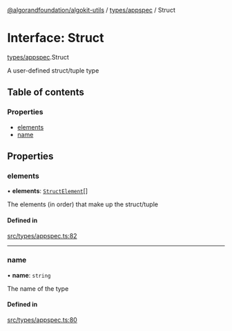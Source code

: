 [@algorandfoundation/algokit-utils](../README.md) / [types/appspec](../modules/types_appspec.md) / Struct

# Interface: Struct

[types/appspec](../modules/types_appspec.md).Struct

A user-defined struct/tuple type

## Table of contents

### Properties

- [elements](types_appspec.Struct.md#elements)
- [name](types_appspec.Struct.md#name)

## Properties

### elements

• **elements**: [`StructElement`](../modules/types_appspec.md#structelement)[]

The elements (in order) that make up the struct/tuple

#### Defined in

[src/types/appspec.ts:82](https://github.com/algorandfoundation/algokit-utils-ts/blob/main/src/types/appspec.ts#L82)

___

### name

• **name**: `string`

The name of the type

#### Defined in

[src/types/appspec.ts:80](https://github.com/algorandfoundation/algokit-utils-ts/blob/main/src/types/appspec.ts#L80)
